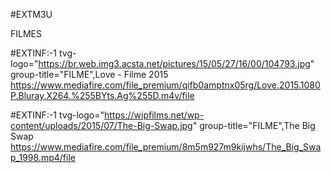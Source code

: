 #EXTM3U


FILMES





#EXTINF:-1 tvg-logo="https://br.web.img3.acsta.net/pictures/15/05/27/16/00/104793.jpg" group-title="FILME",Love - Filme 2015
https://www.mediafire.com/file_premium/qifb0amptnx05rg/Love.2015.1080P.Bluray.X264.%255BYts.Ag%255D.m4v/file



#EXTINF:-1 tvg-logo="https://wipfilms.net/wp-content/uploads/2015/07/The-Big-Swap.jpg" group-title="FILME",The Big Swap
https://www.mediafire.com/file_premium/8m5m927m9kijwhs/The_Big_Swap_1998.mp4/file






